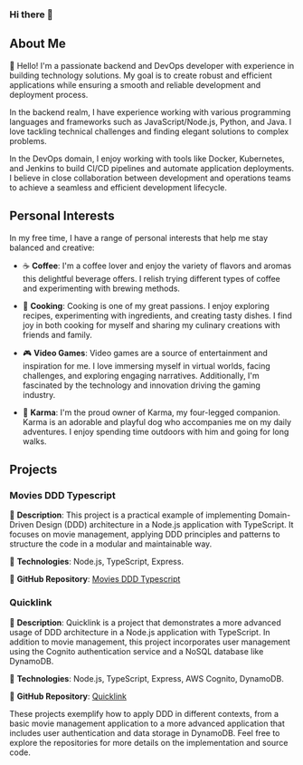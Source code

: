 ### Hi there 👋

## About Me

👋 Hello! I'm a passionate backend and DevOps developer with experience in building technology solutions. My goal is to create robust and efficient applications while ensuring a smooth and reliable development and deployment process.

In the backend realm, I have experience working with various programming languages and frameworks such as JavaScript/Node.js, Python, and Java. I love tackling technical challenges and finding elegant solutions to complex problems.

In the DevOps domain, I enjoy working with tools like Docker, Kubernetes, and Jenkins to build CI/CD pipelines and automate application deployments. I believe in close collaboration between development and operations teams to achieve a seamless and efficient development lifecycle.

## Personal Interests

In my free time, I have a range of personal interests that help me stay balanced and creative:

- ☕️ **Coffee**: I'm a coffee lover and enjoy the variety of flavors and aromas this delightful beverage offers. I relish trying different types of coffee and experimenting with brewing methods.

- 🍳 **Cooking**: Cooking is one of my great passions. I enjoy exploring recipes, experimenting with ingredients, and creating tasty dishes. I find joy in both cooking for myself and sharing my culinary creations with friends and family.

- 🎮 **Video Games**: Video games are a source of entertainment and inspiration for me. I love immersing myself in virtual worlds, facing challenges, and exploring engaging narratives. Additionally, I'm fascinated by the technology and innovation driving the gaming industry.

- 🐶 **Karma**: I'm the proud owner of Karma, my four-legged companion. Karma is an adorable and playful dog who accompanies me on my daily adventures. I enjoy spending time outdoors with him and going for long walks.

## Projects

### Movies DDD Typescript

🎥 **Description**: This project is a practical example of implementing Domain-Driven Design (DDD) architecture in a Node.js application with TypeScript. It focuses on movie management, applying DDD principles and patterns to structure the code in a modular and maintainable way.

🚀 **Technologies**: Node.js, TypeScript, Express.

🔗 **GitHub Repository**: [Movies DDD Typescript](https://github.com/manderdeveloper/movies-ddd-typescript)

### Quicklink

🔗 **Description**: Quicklink is a project that demonstrates a more advanced usage of DDD architecture in a Node.js application with TypeScript. In addition to movie management, this project incorporates user management using the Cognito authentication service and a NoSQL database like DynamoDB.

🚀 **Technologies**: Node.js, TypeScript, Express, AWS Cognito, DynamoDB.

🔗 **GitHub Repository**: [Quicklink](https://github.com/manderdeveloper/quicklink)

These projects exemplify how to apply DDD in different contexts, from a basic movie management application to a more advanced application that includes user authentication and data storage in DynamoDB. Feel free to explore the repositories for more details on the implementation and source code.
